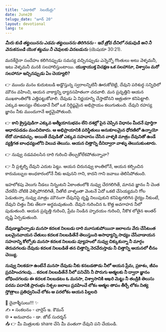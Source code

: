 ```yaml
---
title: "ఎడారిలో  సెలయేర్లు"
date: June20
telugu_date: "జూన్ 20"
layout: devotional
lang: te
---
```


***మీరు కుడి తట్టయినను ఎడమ తట్టయినను తిరిగినను - ఇదే త్రోవ దీనిలో నడువుడి అని నీ వెనుకనుండి యొక శబ్దము నీ చెవులకు వినబడును*** (యెషయా 30:21).

మనకేదైనా సందేహం కలిగినప్పుడు సమస్య వచ్చినప్పుడు ఎన్నెన్నో గొంతులు అటు వెళ్ళమనీ, ఇటు వెళ్ళమనీ మనకి సలహాలిస్తుంటాయి. **యుక్తాయుక్త విచక్షణ ఒక సలహానూ, విశ్వాసం మరో సలహానూ ఇచ్చినప్పుడు ఏం చెయ్యాలి?**

👉 ముందు మనం కుదుటబడి అడ్డొస్తున్న స్వరాలన్నిటినీ ఊరుకోబెట్టి, దేవుని పరిశుద్ధ సన్నిధిలో మౌనం వహించి, ఆయన వాక్యాన్ని ధ్యానసహితంగా చదవాలి. మన ప్రవృత్తిని ఆయన ముఖకాంతిలోకి ఎత్తిపట్టుకోవాలి. దేవుడు ఏ నిర్ణయాన్ని చేస్తాడోనని ఆత్రుతగా కనిపెట్టాలి. ఎక్కువ ఆలస్యం లేకుండానే నీలో ఒక నిర్ధిష్టమైన అభిప్రాయం కలుగుతుంది. దేవుని రహస్య జ్ఞానం నీకు ముందుగానే అర్థమైపోతుంది.

👉 **కాని క్రైస్తవుడిగా ఎక్కువ ఆత్మీయానుభవం లేని దశల్లో పైన చెప్పిన విధానం మీదనే పూర్తిగా ఆధారపడడం మంచిదికాదు. ఆ అభిప్రాయానికి పరిస్థితులు అనుకూలమైన ధోరణిలో ఉన్నాయో లేదో చూడవచ్చు. అయితే దేవుడితో ఎక్కువ సహవాసం చేసిన వాళ్ళకి మాత్రం దేవునితో ఉండే వ్యక్తిగత బాంధవ్యంలోని విలువ తెలుసు. ఆయన చిత్తాన్ని దీనిద్వారా వాళ్ళు తెలుసుకుంటారు.**

👉 నువ్వు నడవవలసిన దారి గురించి తేల్చుకోలేకపోతున్నావా? 

👉 నీ ప్రశ్నల్ని దేవుని ఎదుట పెట్టు. ఆయన చిరునవ్వు కాంతిలోనే, ఆయన కల్పించిన కారుమబ్బుల అంధకారంలోనే నీకు అవునని గాని, కాదని గాని జవాబు తెలిసిపోతుంది.

ఇహలోకపు వెలుగు నీడలు నిన్నంటని ఏకాంతంలోకి నువ్వు చేరగలిగితే, మానవ జ్ఞానం  నీ చెంత చేరలేని చోటికి వెళ్ళిపోగలిగితే, నీతోటి వాళ్ళంతా వెంటనే ఏదో ఒకటి చేసెయ్యమని గోల పెడుతున్నా నువ్వు మాత్రం మౌనంగా దేవునిపై దృష్టి నిలుపుకుని కనిపెట్టగలిగిన ధైర్యం నీకుంటే, దేవుని చిత్తం నీకు తేటగా అర్థమవుతుంది. దేవుని గురించిన ఓ కొత్త అవగాహన నీలో పుడుతుంది. ఆయన ప్రవృత్తి గురించి, ప్రేమ నిండిన హృదయం గురించి, నీకొక లోతైన అంతర్ దృష్టి ఏర్పడుతుంది.

**దేవుడాజ్ఞనిచ్చాడు మనసా కదలక నిలబడు దారి మూసుకుపోయినా జలాలను వేరు చేసేటంత బలమైనవాయన చేతులు కదలక నిలబడితేనే తెలుస్తుంది అసాధ్యాన్ని సాధ్యం చేసేవాడాయన సహనాన్ని కోల్పోకు మనసా కదలక నిలబడు వ్యూహంలో నువ్వు చిక్కుకున్నా నీ మార్గం తెరువగలడు దేవుడు కదలక నిలబడితే తన చిత్తాన్ని నెరవేరుస్తాడు నీ చిత్తాన్ని ఆయనలో లీనం చెయ్యి.**

**నువ్వు నిలకడగా ఉంటేనే మనసా దేవుడు నీకు కనబడతాడు నీలో ఆయన ప్రేమ, ప్రకాశం, జీవం ప్రవహించగలవు… కదలక నిలబడితేనే నీలో పనిచేసి నీ పొరుగు ఆత్మలకు నీ ద్వారా జ్ఞానం బోధించగలడు ఈ కదలక నిలబడటం ఓ మనసా, విశ్వాసానికి ఆఖరి మెట్టు నీ తండ్రికి తెలుసు పరమ పదానికి ప్రారంభం నిశ్చల జలాలు ప్రవహించే లోకం ఆత్మల తాపం తీర్చే లోకం నిత్య స్తోత్రాలు ప్రతిధ్వనించే లోకం ఆ పరలోకం ఆయన పిల్లలది**


<div class="blessing">🙏 <span class="bless-text">దైవాశ్శీసులు!!!</span> ✨</div>

<div class="credit">✍️ <span class="credit-text">▪ సంకలనం - చార్లెస్ ఇ. కౌమన్</span></div>
<div class="credit">🌐 <span class="credit-text">▪ అనువాదం - డా. జోబ్ సుదర్శన్</span></div>


<div class="share">📤 👉 <span class="share-text">మీ మిత్రులకు share చేసి మీ వంతుగా దేవుని పని చేయండి.</span></div>

